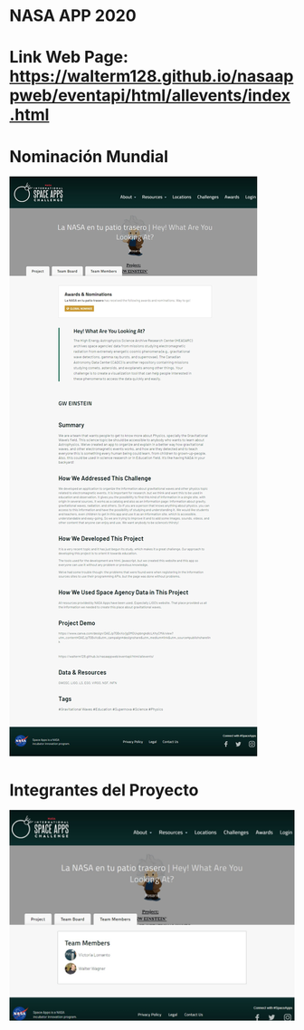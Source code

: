 # NASA APP 2020
# Link Web Page: https://walterm128.github.io/nasaappweb/eventapi/html/allevents/index.html

# Nominación Mundial
<img src="./NominacionMundial.jpg">

# Integrantes del Proyecto
<img src="./1.jpg">

